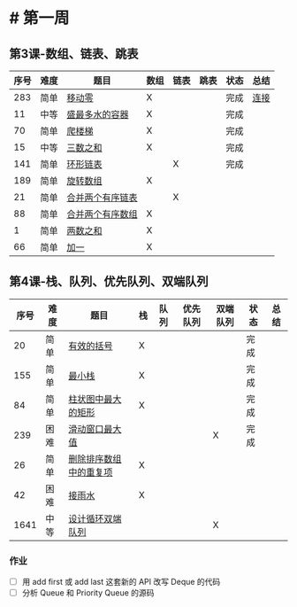 # # 第一周
## 第3课-数组、链表、跳表
|序号|难度|题目|数组|链表|跳表|状态|总结|
|---|---|---|---|---|---|---|---|
|283|简单|[移动零](https://leetcode-cn.com/problems/move-zeroes/)|X|||完成|[连接](./moveZeroes/README.md)|
|11|中等|[盛最多水的容器](https://leetcode-cn.com/problems/container-with-most-water/)|X|||完成||
|70|简单|[爬楼梯](https://leetcode-cn.com/problems/climbing-stairs/)|X|||完成||
|15|中等|[三数之和](https://leetcode-cn.com/problems/3sum/)|X|||完成||
|141|简单|[环形链表](https://leetcode-cn.com/problems/linked-list-cycle/)||X||完成||
|189|简单|[旋转数组](https://leetcode-cn.com/problems/rotate-array/)|X|||||||||
|21|简单|[合并两个有序链表](https://leetcode-cn.com/problems/merge-two-sorted-lists/)||X||||||||
|88|简单|[合并两个有序数组](https://leetcode-cn.com/problems/merge-sorted-array/)|X|||||||||
|1|简单|[两数之和](https://leetcode-cn.com/problems/two-sum/)|X|||||||||
|66|简单|[加一](https://leetcode-cn.com/problems/plus-one/)|X|||||||||
## 第4课-栈、队列、优先队列、双端队列
|序号|难度|题目|栈|队列|优先队列|双端队列|状态|总结|
|---|---|---|---|---|---|---|---|---|
|20|简单|[有效的括号](https://leetcode-cn.com/problems/valid-parentheses/)|X||||完成||
|155|简单|[最小栈](https://leetcode-cn.com/problems/min-stack/)|X||||完成||
|84|简单|[柱状图中最大的矩形](https://leetcode-cn.com/problems/largest-rectangle-in-histogram/)|X||||完成||
|239|困难|[滑动窗口最大值](https://leetcode-cn.com/problems/sliding-window-maximum/)||||X|完成||
|26|简单|[删除排序数组中的重复项](https://leetcode-cn.com/problems/remove-duplicates-from-sorted-array/)|X||||||
|42|困难|[接雨水](https://leetcode.com/problems/trapping-rain-water/)|X||||||
|1641|中等|[设计循环双端队列](https://leetcode.com/problems/design-circular-deque/)||||X|||
### 作业
- [ ] 用 add first 或 add last 这套新的 API 改写 Deque 的代码
- [ ] 分析 Queue 和 Priority Queue 的源码